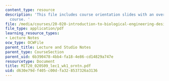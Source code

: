 ```yaml
---
content_type: resource
description: 'This file includes course orientation slides with an overview of the
  course. '
file: /media/courses/20-020-introduction-to-biological-engineering-design-spring-2009/d630e79df405c00dfa328537326a3136_MIT20_020S09_lec1_wk1_orntn.pdf
file_type: application/pdf
learning_resource_types:
- Lecture Notes
ocw_type: OCWFile
parent_title: Lecture and Studio Notes
parent_type: CourseSection
parent_uid: 6b390478-4bb4-fa18-4e86-cd14829a747e
resourcetype: Document
title: MIT20_020S09_lec1_wk1_orntn.pdf
uid: d630e79d-f405-c00d-fa32-8537326a3136
---
```

